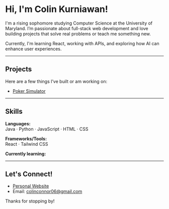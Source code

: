 # Hi, I'm Colin Kurniawan!

I'm a rising sophomore studying Computer Science at the University of Maryland. I’m passionate about full-stack web development and love building projects that solve real problems or teach me something new.

Currently, I'm learning React, working with APIs, and exploring how AI can enhance user experiences.

---

## Projects

Here are a few things I’ve built or am working on:

- [Poker Simulator](https://github.com/colin-kurniawan/poker-bot)
> 

---

## Skills

**Languages:**  
Java · Python · JavaScript · HTML · CSS

**Frameworks/Tools:**  
React · Tailwind CSS 

**Currently learning:**  


---

## Let's Connect!

- [Personal Website](https://colin-kurniawan.github.io)
- Email: colinconnor06@gmail.com

Thanks for stopping by! 
